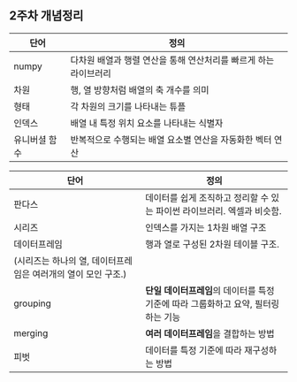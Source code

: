 ## 2주차 개념정리

| 단어  | 정의 |
| --- | --- |
| numpy | 다차원 배열과 행렬 연산을 통해 연산처리를 빠르게 하는 라이브러리 |
| 차원 | 행, 열 방향처럼 배열의 축 개수를 의미  |
| 형태 | 각 차원의 크기를 나타내는 튜플 |
| 인덱스 | 배열 내 특정 위치 요소를 나타내는 식별자 |
| 유니버셜 함수 | 반복적으로 수행되는 배열 요소별 연산을 자동화한 벡터 연산 |

| 단어  | 정의 |
| --- | --- |
| 판다스 | 데이터를 쉽게 조직하고 정리할 수 있는 파이썬 라이브러리. 엑셀과 비슷함. |
| 시리즈 | 인덱스를 가지는 1차원 배열 구조  |
| 데이터프레임 | 행과 열로 구성된 2차원 테이블 구조. 
(시리즈는 하나의 열, 데이터프레임은 여러개의 열이 모인 구조.) |
| grouping | **단일 데이터프레임**의 데이터를 특정 기준에 따라 그룹화하고 요약, 필터링하는 기능 |
| merging | **여러 데이터프레임**을 결합하는 방법 |
| 피벗 | 데이터를 특정 기준에 따라 재구성하는 방법 |